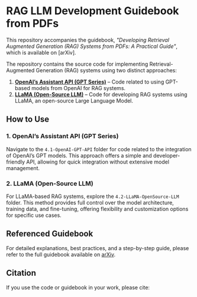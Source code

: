 # RAG LLM Development Guidebook from PDFs

This repository accompanies the guidebook, *"Developing Retrieval Augmented Generation (RAG) Systems from PDFs: A Practical Guide"*, which is available on [arXiv].

The repository contains the source code for implementing Retrieval-Augmented Generation (RAG) systems using two distinct approaches:

1. **[OpenAI’s Assistant API (GPT Series)](./4.1-OpenAI-GPT-API)** – Code related to using GPT-based models from OpenAI for RAG systems.
2. **[LLaMA (Open-Source LLM)](./4.2-LLaMA-OpenSource-LLM)** – Code for developing RAG systems using LLaMA, an open-source Large Language Model.

## How to Use

### 1. OpenAI’s Assistant API (GPT Series)
Navigate to the `4.1-OpenAI-GPT-API` folder for code related to the integration of OpenAI’s GPT models. This approach offers a simple and developer-friendly API, allowing for quick integration without extensive model management.

### 2. LLaMA (Open-Source LLM)
For LLaMA-based RAG systems, explore the `4.2-LLaMA-OpenSource-LLM` folder. This method provides full control over the model architecture, training data, and fine-tuning, offering flexibility and customization options for specific use cases.

## Referenced Guidebook

For detailed explanations, best practices, and a step-by-step guide, please refer to the full guidebook available on [arXiv](https://arxiv.org/abs/your-arxiv-link).

## Citation

If you use the code or guidebook in your work, please cite:


